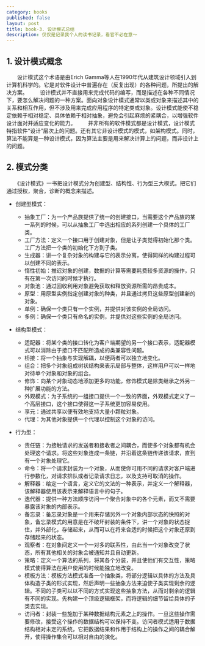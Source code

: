 ```yaml
---
category: books
published: false
layout: post
title: book-3. 设计模式总结
description: 仅仅是记录我个人的读书记录，看官不必在意～
---  
```


## 
## 1. 设计模式概念
　　设计模式这个术语是由Erich Gamma等人在1990年代从建筑设计领域引入到计算机科学的。它是对软件设计中普遍存在（反复出现）的各种问题，所提出的解决方案。
　　设计模式并不直接用来完成代码的编写，而是描述在各种不同情况下，要怎么解决问题的一种方案。面向对象设计模式通常以类或对象来描述其中的关系和相互作用，但不涉及用来完成应用程序的特定类或对象。设计模式能使不稳定依赖于相对稳定、具体依赖于相对抽象，避免会引起麻烦的紧耦合，以增强软件设计面对并适应变化的能力。
　　并非所有的软件模式都是设计模式，设计模式特指软件“设计”层次上的问题。还有其它非设计模式的模式，如架构模式。同时，算法不能算是一种设计模式，因为算法主要是用来解决计算上的问题，而非设计上的问题。

## 2. 模式分类
　　《设计模式》一书把设计模式分为创建型、结构性、行为型三大模式。把它们通过授权，聚合，诊断的概念来描述。

- 创建型模式：
    + 抽象工厂：为一个产品族提供了统一的创建接口，当需要这个产品族的某一系列的时候，可以从抽象工厂中选出相应的系列创建一个具体的工厂类。
    + 工厂方法：定义一个接口用于创建对象，但是让子类觉得初始化那个类。工厂方法把一个类的初始化下方到子类。
    + 生成器：讲一个复杂对象的构建与它的表示分离，使得同样的构建过程可以创建不同的表示。
    + 惰性初始：推迟对象的创建，数据的计算等需要耗费较多资源的操作，只有在第一次访问的时候才执行。
    + 对象池：通过回收利用对象避免获取和释放资源所需的昂贵成本。
    + 原型：用原型实例指定创建对象的种类，并且通过拷贝这些原型创建新的对象。
    + 单例：确保一个类只有一个实例，并提供对该实例的全局访问。
    + 多例：确保一个类只有命名的实例，并提供对这些实例的全局访问。

- 结构型模式：
    + 适配器：将某个类的接口转化为客户端期望的另一个接口表示，适配器模式可以消除由于接口不匹配所造成的类兼容性问题。
    + 桥接：将一个抽象与实现解耦，以便两者可以独立地变化。
    + 组合：把多个对象组成树状结构来表示局部与整体，这样用户可以一样地对待单个对象和对象的组合。
    + 修饰：向某个对象动态地添加更多的功能，修饰模式是除类继承之外另一种扩展功能的方法。
    + 外观模式：为子系统的一组接口提供一个一致的界面，外观模式定义了一个高层接口，这个接口使得这一子系统更加容易使用。
    + 享元：通过共享以便有效地支持大量小颗粒对象。
    + 代理：为其他对象提供一个代理以控制这个对象的访问。

- 行为型：
    + 责任链：为接触请求的发送者和接收者之间耦合，而使多个对象都有机会处理这个请求。将这些对象连成一条链，并沿着这条链传递该请求，直到有一个对象处理它。
    + 命令：将一个请求封装为一个对象，从而使你可用不同的请求对客户端进行参数化，对请求排队或者记录请求日志，以及支持可取消的操作。
    + 解释器：给定一个语言，定义它的文法的一种表示，并定义一个解释器，该解释器使用该表示来解释语言中的句子。
    + 迭代器：提供一种方法顺序访问一个聚合对象中的各个元素，而又不需要暴露该对象的内部表示。
    + 备忘录：备忘录对象是一个用来存储另外一个对象内部状态的快照的对象，备忘录模式的用意是在不破坏封装的条件下，讲一个对象的状态捉住，并外部化，存储起来，从而可以在将来合适的时候把这个对象还原到存储起来的状态。
    + 观察者：在对象间定义一个一对多的联系性，由此当一个对象改变了状态，所有其他相关的对象会被通知并且自动更新。
    + 策略：定义一个算法的系列，将其各个分装，并且使他们有交互性，策略模式使得算法在用户使用的时候能独立地改变。
    + 模板方法：模板方法模式准备一个抽象类，将部分逻辑以具体的方法及具体构造子类的形式实现，然后声明一些抽象方法来迫使子类实现剩余的逻辑。不同的子类可以以不同的方式实现这些抽象方法，从而对剩余的逻辑有不同的实现。先构建一个顶级逻辑框架，而将逻辑的细节留给具体的子类去实现。
    + 访问者：封装一些施加于某种数据结构元素之上的操作。一旦这些操作需要修改，接受这个操作的数据结构可以保持不变。访问者模式适用于数据结构相对未定的系统，它把数据结果和作用于结构上的操作之间的耦合解开，使得操作集合可以相对自由的演化。
